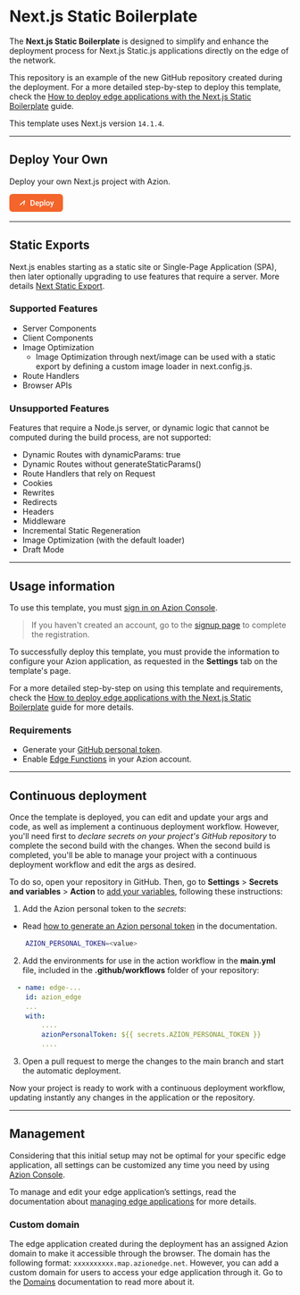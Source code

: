 # Next.js Static Boilerplate

The **Next.js Static Boilerplate** is designed to simplify and enhance the deployment process for Next.js Static.js applications directly on the edge of the network.

This repository is an example of the new GitHub repository created during the deployment. For a more detailed step-by-step to deploy this template, check the [How to deploy edge applications with the Next.js Static Boilerplate](https://www.azion.com/en/documentation/products/guides/nextjs-static-boilerplate/) guide.

This template uses Next.js version `14.1.4`.

---

##  Deploy Your Own

Deploy your own Next.js project with Azion.

[![Deploy Button](/static/button.png)](https://console.azion.com/create/nextjs/next-static-boilerplate "Deploy with Azion")

---

## Static Exports

Next.js enables starting as a static site or Single-Page Application (SPA), then later optionally upgrading to use features that require a server. More details [Next Static Export](https://nextjs.org/docs/app/building-your-application/deploying/static-exports).

### Supported Features
- Server Components
- Client Components
- Image Optimization
  - Image Optimization through next/image can be used with a static export by defining a custom image loader in next.config.js.
- Route Handlers
- Browser APIs

### Unsupported Features

Features that require a Node.js server, or dynamic logic that cannot be computed during the build process, are not supported:
- Dynamic Routes with dynamicParams: true
- Dynamic Routes without generateStaticParams()
- Route Handlers that rely on Request 
- Cookies
- Rewrites
- Redirects
- Headers
- Middleware
- Incremental Static Regeneration
- Image Optimization (with the default loader)
- Draft Mode

---

## Usage information

To use this template, you must [sign in on Azion Console](https://console.azion.com/login).

> If you haven't created an account, go to the [signup page](https://console.azion.com/signup) to complete the registration.

To successfully deploy this template, you must provide the information to configure your Azion application, as requested in the **Settings** tab on the template's page.

For a more detailed step-by-step on using this template and requirements, check the [How to deploy edge applications with the Next.js Static Boilerplate](https://www.azion.com/en/documentation/products/guides/nextjs-static-boilerplate/) guide for more details.

### Requirements

- Generate your [GitHub personal token](https://docs.github.com/en/authentication/keeping-your-account-and-data-secure/managing-your-personal-access-tokens#creating-a-personal-access-token-classic).
- Enable [Edge Functions](https://www.azion.com/en/documentation/products/guides/billing-and-subscriptions/) in your Azion account.

---

## Continuous deployment

Once the template is deployed, you can edit and update your args and code, as well as implement a continuous deployment workflow. However, you'll need first to *declare secrets on your project's GitHub repository* to complete the second build with the changes. When the second build is completed, you'll be able to manage your project with a continuous deployment workflow and edit the args as desired.

To do so, open your repository in GitHub. Then, go to **Settings** > **Secrets and variables** > **Action** to [add your variables](https://docs.github.com/en/actions/security-guides/encrypted-secrets), following these instructions:

1. Add the Azion personal token to the *secrets*:
- Read [how to generate an Azion personal token](https://www.azion.com/en/documentation/products/guides/personal-tokens/) in the documentation.

```bash
    AZION_PERSONAL_TOKEN=<value>
```
2. Add the environments for use in the action workflow in the **main.yml** file, included in the **.github/workflows** folder of your repository:
```yml
  - name: edge-...
    id: azion_edge
    ...
    with:
        ....
        azionPersonalToken: ${{ secrets.AZION_PERSONAL_TOKEN }}
        ....
```
3. Open a pull request to merge the changes to the main branch and start the automatic deployment.

Now your project is ready to work with a continuous deployment workflow, updating instantly any changes in the application or the repository. 

---

## Management

Considering that this initial setup may not be optimal for your specific edge application, all settings can be customized any time you need by using [Azion Console](https://console.azion.com/).

To manage and edit your edge application’s settings, read the documentation about [managing edge applications](https://www.azion.com/en/documentation/products/edge-application/first-steps/) for more details.

### Custom domain

The edge application created during the deployment has an assigned Azion domain to make it accessible through the browser. The domain has the following format: `xxxxxxxxxx.map.azionedge.net`. However, you can add a custom domain for users to access your edge application through it. Go to the [Domains](https://www.azion.com/en/documentation/products/guides/configure-a-domain/) documentation to read more about it.
